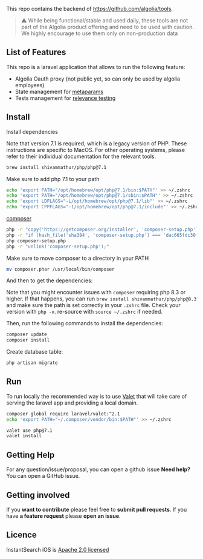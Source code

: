 This repo contains the backend of https://github.com/algolia/tools.

> :warning: While being functional/stable and used daily, these tools are not part of the Algolia product offering and need to be used with caution. We highly encourage to use them only on non-production data

## List of Features

This repo is a laravel application that allows to run the following feature:
- Algolia Oauth proxy (not public yet, so can only be used by algolia employees)
- State management for [metaparams](https://github.com/algolia/tools/)
- Tests management for [relevance testing](https://github.com/algolia/tools/)

## Install

Install dependencies

Note that version 7.1 is required, which is a legacy version of PHP. These instructions are specific to
MacOS. For other operating systems, please refer to their individual documentation for the relevant tools.

```sh
brew install shivammathur/php/php@7.1
```

Make sure to add php 7.1 to your path

```sh
echo 'export PATH="/opt/homebrew/opt/php@7.1/bin:$PATH"' >> ~/.zshrc
echo 'export PATH="/opt/homebrew/opt/php@7.1/sbin:$PATH"' >> ~/.zshrc
echo 'export LDFLAGS="-L/opt/homebrew/opt/php@7.1/lib"' >> ~/.zshrc
echo 'export CPPFLAGS="-I/opt/homebrew/opt/php@7.1/include"' >> ~/.zshrc
```

[composer](https://getcomposer.org/download/)

```sh
php -r "copy('https://getcomposer.org/installer', 'composer-setup.php');"
php -r "if (hash_file('sha384', 'composer-setup.php') === 'dac665fdc30fdd8ec78b38b9800061b4150413ff2e3b6f88543c636f7cd84f6db9189d43a81e5503cda447da73c7e5b6') { echo 'Installer verified'; } else { echo 'Installer corrupt'; unlink('composer-setup.php'); } echo PHP_EOL;"
php composer-setup.php
php -r "unlink('composer-setup.php');"
```

Make sure to move composer to a directory in your PATH

```sh
mv composer.phar /usr/local/bin/composer
```

And then to get the dependencies:

Note that you might encounter issues with `composer` requiring php 8.3 or higher. If that happens, you can run `brew install shivammathur/php/php@8.3` and make sure the path is set correctly in your `.zshrc` file. Check your version with `php -v`. re-source with `source ~/.zshrc` if needed.

Then, run the following commands to install the dependencies:

```sh
composer update
composer install
```

Create database table:

```sh
php artisan migrate
```

## Run

To run locally the recommended way is to use [Valet](https://laravel.com/docs/8.x/valet) that will take care of serving the laravel app and providing a local domain.

```sh
composer global require laravel/valet:^2.1
echo 'export PATH="~/.composer/vendor/bin:$PATH"' >> ~/.zshrc

valet use php@7.1
valet install
```

## Getting Help

For any question/issue/proposal, you can open a github issue
**Need help?** You can open a GitHub issue.

## Getting involved

If you **want to contribute** please feel free to **submit pull requests**.
If you have **a feature request** please **open an issue**.

## Licence

InstantSearch iOS is [Apache 2.0 licensed](LICENSE.md)
